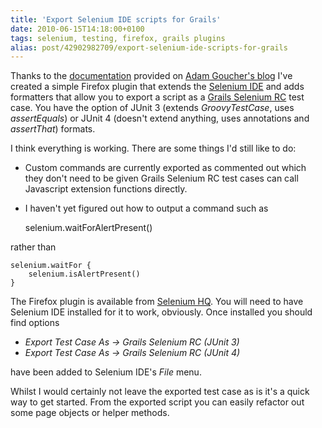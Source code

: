 ```yaml
---
title: 'Export Selenium IDE scripts for Grails'
date: 2010-06-15T14:18:00+0100
tags: selenium, testing, firefox, grails plugins
alias: post/42902982709/export-selenium-ide-scripts-for-grails
---
```


Thanks to the [documentation][1] provided on [Adam Goucher's blog][2] I've created a simple Firefox plugin that extends the [Selenium IDE][3] and adds formatters that allow you to export a script as a [Grails Selenium RC][4] test case. You have the option of JUnit 3 (extends _GroovyTestCase_, uses _assertEquals_) or JUnit 4 (doesn't extend anything, uses annotations and _assertThat_) formats.

<!-- more -->

I think everything is working. There are some things I'd still like to do:

* Custom commands are currently exported as commented out which they don't need to be given Grails Selenium RC test cases can call Javascript extension functions directly.
* I haven't yet figured out how to output a command such as

    selenium.waitForAlertPresent()

rather than

    selenium.waitFor {
        selenium.isAlertPresent()
    }

The Firefox plugin is available from [Selenium HQ][5]. You will need to have Selenium IDE installed for it to work, obviously. Once installed you should find options

* _Export Test Case As -> Grails Selenium RC (JUnit 3)_
* _Export Test Case As -> Grails Selenium RC (JUnit 4)_

have been added to Selenium IDE's _File_ menu.

Whilst I would certainly not leave the exported test case as is it's a quick way to get started. From the exported script you can easily refactor out some page objects or helper methods.

[1]: http://adam.goucher.ca/?p=1352
[2]: http://adam.goucher.ca/
[3]: http://seleniumhq.org/projects/ide/
[4]: http://robfletcher.github.com/grails-selenium-rc/docs/manual/index.html
[5]: http://bit.ly/daOJpD

